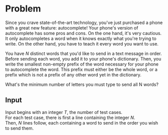 # Problem

Since you crave state-of-the-art technology, you've just purchased a phone with a great new feature: autocomplete! Your phone's version of autocomplete has some pros and cons. On the one hand, it's very cautious. It only autocompletes a word when it knows exactly what you're trying to write. On the other hand, you have to teach it every word you want to use.

You have $N$ distinct words that you'd like to send in a text message in order. Before sending each word, you add it to your phone's dictionary. Then, you write the smallest non-empty prefix of the word necessary for your phone to autocomplete the word. This prefix must either be the whole word, or a prefix which is not a prefix of any other word yet in the dictionary.

What's the minimum number of letters you must type to send all N words?

## Input

Input begins with an integer $T$, the number of test cases.  
For each test case, there is first a line containing the integer $N$.  
Then, $N$ lines follow, each containing a word to send in the order you wish to send them.
